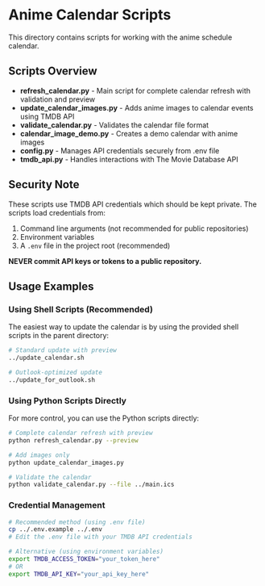 # Anime Calendar Scripts

This directory contains scripts for working with the anime schedule calendar.

## Scripts Overview

- **refresh_calendar.py** - Main script for complete calendar refresh with validation and preview
- **update_calendar_images.py** - Adds anime images to calendar events using TMDB API
- **validate_calendar.py** - Validates the calendar file format
- **calendar_image_demo.py** - Creates a demo calendar with anime images
- **config.py** - Manages API credentials securely from .env file
- **tmdb_api.py** - Handles interactions with The Movie Database API

## Security Note

These scripts use TMDB API credentials which should be kept private. The scripts load credentials from:

1. Command line arguments (not recommended for public repositories)
2. Environment variables
3. A `.env` file in the project root (recommended)

**NEVER commit API keys or tokens to a public repository.**

## Usage Examples

### Using Shell Scripts (Recommended)

The easiest way to update the calendar is by using the provided shell scripts in the parent directory:

```bash
# Standard update with preview
../update_calendar.sh

# Outlook-optimized update
../update_for_outlook.sh
```

### Using Python Scripts Directly

For more control, you can use the Python scripts directly:

```bash
# Complete calendar refresh with preview
python refresh_calendar.py --preview

# Add images only
python update_calendar_images.py

# Validate the calendar
python validate_calendar.py --file ../main.ics
```

### Credential Management

```bash
# Recommended method (using .env file)
cp ../.env.example ../.env
# Edit the .env file with your TMDB API credentials

# Alternative (using environment variables)
export TMDB_ACCESS_TOKEN="your_token_here"
# OR
export TMDB_API_KEY="your_api_key_here"
```
